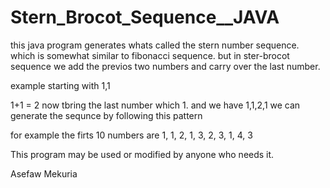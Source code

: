 # Stern_Brocot_Sequence__JAVA

this java program generates whats called the stern number sequence. which is somewhat similar to fibonacci sequence. 
but in ster-brocot sequence we add the previos two numbers and carry over the last number.  

example  starting with 1,1

1+1 = 2 now tbring the last number which 1. and we have 1,1,2,1
we can generate the sequnce by following this pattern 

for example the firts 10 numbers are 1, 1, 2, 1, 3, 2, 3, 1, 4, 3

This program may be used or modified by anyone who needs it.

Asefaw Mekuria
